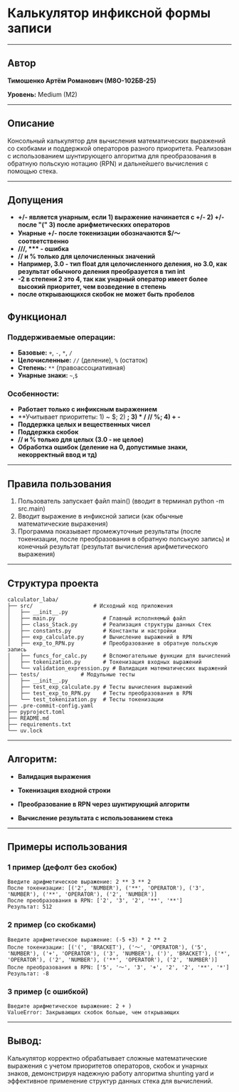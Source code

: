 # Калькулятор инфиксной формы записи

---

## Автор
**Тимошенко Артём Романович (М8О-102БВ-25)**

**Уровень:** Medium (M2)

---

## Описание
Консольный калькулятор для вычисления математических выражений со скобками и поддержкой операторов разного приоритета. Реализован с использованием шунтирующего алгоритма для преобразования в обратную польскую нотацию (RPN) и дальнейшего вычисления с помощью стека.

---

## Допущения
- **+/- является унарным, если 1) выражение начинается с +/- 2) +/- после "(" 3) после арифметических операторов**
- **Унарные +/- после токенизации обозначаются $/〜 соответственно**
- **///, *** - ошибка**
- **// и % только для целочисленных значений**
- **Например, 3.0 - тип float для целочисленного деления, но 3.0, как результат обычного деления преобразуется в тип int**
- **-2 в степени 2 это 4, так как унарный оператор имеет более высокий приоритет, чем возведение в степень**
- **после открывающихся скобок не может быть пробелов**


## Функционал

### Поддерживаемые операции:
- **Базовые:** `+`, `-`, `*`, `/`
- **Целочисленные:** `//` (деление), `%` (остаток)
- **Степень:** `**` (правоассоциативная)
- **Унарные знаки:** `~`,`$`

### Особенности:
- **Работает только с инфиксным выражением**
- **Учитывает приоритеты: 1) ~ $; 2) **; 3) * / // %; 4) + -**
- **Поддержка целых и вещественных чисел**
- **Поддержка скобок**
- **// и % только для целых (3.0 - не целое)**
- **Обработка ошибок (деление на 0, допустимые знаки, некорректный ввод и тд)**

---

## Правила пользования
1. Пользователь запускает файл main() (вводит в терминал python -m src.main)
2. Вводит выражение в инфиксной записи (как обычные математические выражения)
3. Программа показывает промежуточные результаты (после токенизации, после преобразования в обратную полськую запись) и конечный результат (результат вычисления арифметического выражения)

---

## Структура проекта
```
calculator_laba/
├── src/                   # Исходный код приложения
│   ├── __init__.py
│   ├── main.py               # Главный исполняемый файл
│   ├── class_Stack.py        # Реализация структуры данных Стек
│   ├── constants.py          # Константы и настройки
│   ├── exp_calculate.py      # Вычисление выражений в RPN
│   ├── exp_to_RPN.py         # Преобразование в обратную польскую запись
│   ├── funcs_for_calc.py     # Вспомогательные функции для вычислений
│   ├── tokenization.py       # Токенизация входных выражений
│   └── validation_expression.py # Валидация математических выражений
├── tests/             # Модульные тесты
│   ├── __init__.py
│   ├── test_exp_calculate.py # Тесты вычисления выражений
│   ├── test_exp_to_RPN.py    # Тесты преобразования в RPN
│   └── test_tokenization.py  # Тесты токенизации
├── .pre-commit-config.yaml
├── pyproject.toml
├── README.md
├── requirements.txt
└── uv.lock
```
---

## Алгоритм:
- **Валидация выражения**

- **Токенизация входной строки**

- **Преобразование в RPN через шунтирующий алгоритм**

- **Вычисление результата с использованием стека**

---

## Примеры использования
### 1 пример (дефолт без скобок)
```
Введите арифметическое выражение: 2 ** 3 ** 2
После токенизации: [('2', 'NUMBER'), ('**', 'OPERATOR'), ('3', 'NUMBER'), ('**', 'OPERATOR'), ('2', 'NUMBER')]
После преобразования в RPN: ['2', '3', '2', '**', '**']
Результат: 512
```

### 2 пример (со скобками)
```
Введите арифметическое выражение: (-5 +3) * 2 ** 2
После токенизации: [('(', 'BRACKET'), ('〜', 'OPERATOR'), ('5', 'NUMBER'), ('+', 'OPERATOR'), ('3', 'NUMBER'), (')', 'BRACKET'), ('*', 'OPERATOR'), ('2', 'NUMBER'), ('**', 'OPERATOR'), ('2', 'NUMBER')]
После преобразования в RPN: ['5', '〜', '3', '+', '2', '2', '**', '*']
Результат: -8
```

### 3 пример (с ошибкой)
```
Введите арифметическое выражение: 2 + )
ValueError: Закрывающих скобок больше, чем открывающих
```

---

## Вывод:
Калькулятор корректно обрабатывает сложные математические выражения с учетом приоритетов операторов, скобок и унарных знаков, демонстрируя надежную работу алгоритма shunting yard и эффективное применение структур данных стека для вычислений.





